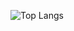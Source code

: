 ![Top Langs](https://github-readme-stats.vercel.app/api/top-langs/?username=Netetra&custom_title=Languages&layout=compact&&langs_count=10&locale=ja&theme=cobalt2)
